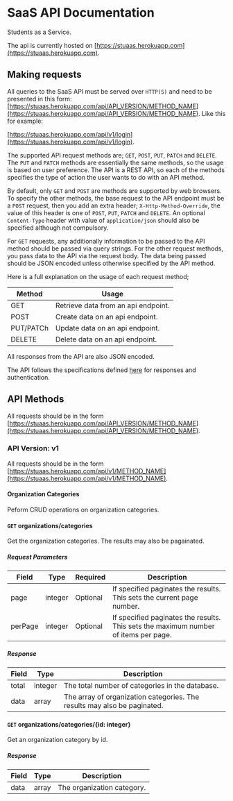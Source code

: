 # SaaS API Documentation

Students as a Service.

The api is currently hosted on [https://stuaas.herokuapp.com](https://stuaas.herokuapp.com).

## Making requests

All queries to the SaaS API must be served over `HTTP(S)` and need to be presented in this form: [https://stuaas.herokuapp.com/api/API_VERSION/METHOD_NAME](https://stuaas.herokuapp.com/api/API_VERSION/METHOD_NAME). Like this for example:

[https://stuaas.herokuapp.com/api/v1/login](https://stuaas.herokuapp.com/api/v1/login).

The supported API request methods are; `GET`, `POST`, `PUT`, `PATCH` and `DELETE`. The `PUT` and `PATCH` methods are essentially the same methods, so the usage is based on user preference. The API is a REST API, so each of the methods specifies the type of action the user wants to do with an API method.

By default, only `GET` and `POST` are methods are supported by web browsers. To specify the other methods, the base request to the API endpoint must be a `POST` request, then you add an extra header; `X-Http-Method-Override`, the value of this header is one of `POST`, `PUT`, `PATCH` and `DELETE`. An optional `Content-Type` header with value of `application/json` should also be specified although not compulsory.

For `GET` requests, any additionally information to be passed to the API method should be passed via query strings. For the other request methods, you pass data to the API via the request body. The data being passed should be JSON encoded unless otherwise specified by the API method.

Here is a full explanation on the usage of each request method;

| Method    | Usage                               |
|-----------|-------------------------------------|
| GET       | Retrieve data from an api endpoint. |
| POST      | Create data on an api endpoint.     |
| PUT/PATCh | Update data on an api endpoint.     |
| DELETE    | Delete data on an api endpoint.     |

All responses from the API are also JSON encoded.

The API follows the specifications defined [here](https://github.com/Gbahdeyboh/AuthServer) for responses and authentication.

## API Methods

All requests should be in the form [https://stuaas.herokuapp.com/api/API_VERSION/METHOD_NAME](https://stuaas.herokuapp.com/api/API_VERSION/METHOD_NAME).

### API Version: v1

All requests should be in the form [https://stuaas.herokuapp.com/api/v1/METHOD_NAME](https://stuaas.herokuapp.com/api/v1/METHOD_NAME).

#### Organization Categories

Peform CRUD operations on organization categories.

#### `GET` organizations/categories

Get the organization categories. The results may also be pagainated.

##### Request Parameters

| Field   | Type    | Required | Description                                                                         |
|---------|---------|----------|-------------------------------------------------------------------------------------|
| page    | integer | Optional | If specified paginates the results. This sets the current page number.              |
| perPage | integer | Optional | If specified paginates the results. This sets the maximum number of items per page. |

##### Response

| Field   | Type    | Description                                                                         |
|---------|---------|-------------------------------------------------------------------------------------|
| total   | integer | The total number of categories in the database.                                     |
| data    | array   | The array of organization categories. The results may also be paginated.             |

#### `GET` organizations/categories/{id: integer}

Get an organization category by id.

##### Response

| Field   | Type    | Description                                                                         |
|---------|---------|-------------------------------------------------------------------------------------|
| data    | array   | The organization category.                                               |

